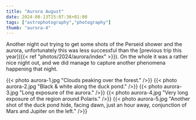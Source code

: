 ```yaml
---
title: "Aurora August"
date: 2024-08-13T15:07:36+01:00
tags: ["astrophotography","photography"]
thumb: "aurora-4"
---
```


Another night out trying to get some shots of the Perseid shower and the aurora, unfortunately this was less successful than the [previous trip this year]({{< ref "photos/2024/aurora/index" >}}). On the whole it was a rather nice night out, and we did manage to capture another phenomena happening that night.

{{< photo aurora-1.jpg "Clouds peaking over the forest." />}}
{{< photo aurora-2.jpg "Black & white along the duck pond." />}}
{{< photo aurora-3.jpg "Long exposure of the aurora." />}}
{{< photo aurora-4.jpg "Very long exposure of the region around Polaris." />}}
{{< photo aurora-5.jpg "Another shot of the duck pond hide, facing dawn, just an hour away, conjunction of Mars and Jupiter on the left." />}}
